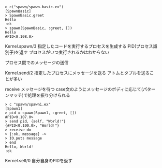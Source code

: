 ```
> c("spawn/spawn-basic.ex")
[SpawnBasic]
> SpawnBasic.greet
Hello
:ok
> spawn(SpawnBasic, :greet, [])
Hello
#PID<0.108.0>
```

Kernel.spawn/3
指定したコードを実行するプロセスを生成する
PID(プロセス識別子)を返す
プロセスがいつ実行されるかはわからない

プロセス間でのメッセージの送信

Kernel.send/2
指定したプロセスにメッセージを送る
アトムとタプルを送ることが多い

receive
メッセージを待つ
case文のようにメッセージのボディに応じて(パターンマッチ)で処理を振り分けられる

```
> c "spawn/spawn1.ex"
[Spawn1]
> pid = spawn(Spawn1, :greet, [])
#PID<0.107.0>
> send pid, {self, "World!"}
{#PID<0.100.0>, "World!"}
> receive do
> {:ok, message} ->
> IO.puts message
> end
Hello, World!
:ok
```

Kernel.self/0
自分自身のPIDを返す


